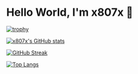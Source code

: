 # Hello World, I'm x807x 👋

[![trophy](https://github-profile-trophy.vercel.app/?username=x807x&theme=gruvbox&column=3&row=3)](https://github.com/ryo-ma/github-profile-trophy)

[![x807x's GitHub stats](https://github-readme-stats.vercel.app/api?username=x807x&show_icons=true&theme=gruvbox)](https://github.com/anuraghazra/github-readme-stats)

[![GitHub Streak](https://github-readme-streak-stats.herokuapp.com?user=x807x&theme=gruvbox&border_radius=5)](https://git.io/streak-stats)

[![Top Langs](https://github-readme-stats.vercel.app/api/top-langs/?username=x807x&theme=gruvbox&layout=compact&exclude_repo=FramePack,fast-agent,Anime-Matrix,BurntChickenBotCog,ComfyUI)](https://github.com/anuraghazra/github-readme-stats)
